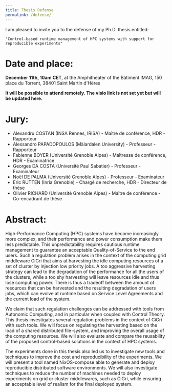 ```yaml
---
title: Thesis Defense
permalink: /defense/
---
```



I am pleased to invite you to the defense of my Ph.D. thesis entitled:

    "Control-based runtime management of HPC systems with support for reproducible experiments"

# Date and place:

**December 11th, 10am CET**, at the Amphitheater of the Bâtiment IMAG, 150 place du Torrent, 38401 Saint Martin d'Hères

**It will be possible to attend remotely.
The visio link is not set yet but will be updated here.**

# Jury:

- Alexandru COSTAN (INSA Rennes, IRISA) - Maître de conférence, HDR - Rapporteur
- Alessandro PAPADOPOULOS (Mälardalen University) - Professeur - Rapporteur
- Fabienne BOYER (Université Grenoble Alpes) - Maîtresse de conférence, HDR - Examinatrice
- Georges DA COSTA (Université Paul Sabatier) - Professeur - Examinateur
- Noël DE PALMA (Université Grenoble Alpes) - Professeur - Examinateur
- Eric RUTTEN (Inria Grenoble) - Chargé de recherche, HDR - Directeur de thèse
- Olivier RICHARD (Université Grenoble Alpes) - Maître de conférence - Co-encadrant de thèse


# Abstract: 

High-Performance Computing (HPC) systems have become increasingly more complex, and their performance and power consumption make them less predictable.
This unpredictability requires cautious runtime management to guarantee an acceptable Quality-of-Service to the end users.
Such a regulation problem arises in the context of the computing grid middleware CiGri that aims at harvesting the idle computing resources of a set of cluster by injection low priority jobs.
A too aggressive harvesting strategy can lead to the degradation of the performance for all the users of the clusters, while a too shy harvesting will leave resources idle and thus lose computing power.
There is thus a tradeoff between the amount of resources that can be harvested and the resulting degradation of users jobs, which can evolve at runtime based on Service Level Agreements and the current load of the system.

We claim that such regulation challenges can be addressed with tools from Autonomic Computing, and in particular when coupled with Control Theory.
This thesis investigates several regulation problems in the context of CiGri with such tools.
We will focus on regulating the harvesting based on the load of a shared distributed file-system, and improving the overall usage of the computing resources.
We will also evaluate and compare the reusability of the proposed control-based solutions in the context of HPC systems.

The experiments done in this thesis also led us to investigate new tools and techniques to improve the cost and reproducibility of the experiments.
We will present a tool named NixOS-compose able to generate and deploy reproducible distributed software environments.
We will also investigate techniques to reduce the number of machines needed to deploy experiments on grid or cluster middlewares, such as CiGri, while ensuring an acceptable level of realism for the final deployed system.
